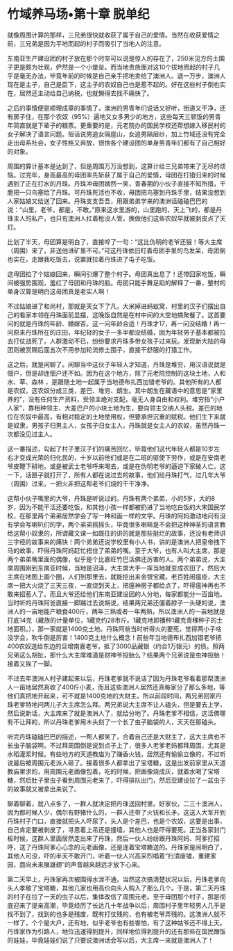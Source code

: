 # 竹域养马场•第十章 脱单纪

就像周围计算的那样，三兄弟很快就收获了属于自己的爱情。当然在收获爱情之前，三兄弟是因为平地而起的村子而吸引了当地人的注意。
 
东南亚生产建设团的村子放在那个时空可以说是惊人的存在了，250米见方的土围子更是颇为壮观，俨然是一个小堡垒。而当地贵族面对这10个拔地而起的村子几乎是毫无办法，毕竟年前的时候是自己亲手把地卖给了澳洲人。退一万步，澳洲人现在是主子，自己是臣下，这主子的农奴自己也是惹不起的。好在这些村子倒也实在，居然还主动给自己纳税，也就懒得去找不痛快了。
 
之后的事情便是顺理成章的事情了，澳洲的男青年们说话又好听，街道又干净，还有房子住，在那个农奴（95%）遍地又女多男少的地方，这些每天三顿饭的男青年简直就是下辈子的粮票。更重要的是，元老院办的国民学校还帮想嫁入移民村的女子解决了语言问题。俗话说男追女隔座山，女追男隔层纱，加上竹域还没有完全走出母系社会，女子性格又奔放，很快各个建设团的单身男青年们都有了自己相好的对象。
 
周围的算计基本是达到了，但是周围万万没想到，这算计给三兄弟带来了无尽的烦恼。过完年，身高最高的毋团率先斩获了属于自己的爱情，毋团在打猎归来的时候遇到了正在打水的丹珠。丹珠冲毋团嫣然一笑，青春期的小伙子直接不知所措，干脆把一只鸟塞给了丹珠。可丹珠死活也不收，毋团把鸟塞到丹珠手里，结果没想到人家姑娘又给送了回来。丹珠支支吾吾，用跟弟弟学来的澳洲话磕磕巴巴的说：“山里，老爷，都是，不敢。”原来这水里游的，山里跑的，天上飞的，都是丹珠主人的私产，也只有澳洲人扛着枪没人管，换做他们这些农奴早就被剥皮点了天灯。
 
比划了半天，毋团算是明白了，直接啐了一句：“这比伪明的老爷还狠！等大主席（周围）来了，非送他进矿里不可。”可这丹珠依旧盯着毋团手里的鸟发呆，毋团倒也实在，走跟我吃饭去，说罢就拉着丹珠进了屯子吃饭。
 
这毋团拉了个姑娘回来，瞬间引爆了整个村子。毋团真出息了！还带回家吃饭，瞬间被强势围观，羞红了毋团和丹珠的脸。毋团只能手舞足蹈的解释了一番，整村的单身汉算是明白这毋团真是老实人啊！
 
不过姑娘进了和尚村，那就是天女下了凡，大米掉进蚂蚁窝，村里的汉子们摆出自己的看家本领在丹珠面前显摆，这晚饭自然是在村中间的大空地搞聚餐了。这首要问的就是丹珠的年龄、婚嫁否。这一问年龄合适！丹珠才17，再一问没结婚！再一问原来丹珠所在的庄田，年纪轻的女子一多半都没结婚，因为年轻男子基本都被拉去打仗战死了。人群激动不已，纷纷要求丹珠多带女孩子过来玩。发现新大陆的毋团则被赏赐后面五次不用参加轮流修土围子，直接干舒服的打猎工作。
 
这之后，就是闲聊了。闲聊当中这伙子年轻人才知道，丹珠是堆穷，用汉语说就是佃户，但是却连佃户还不如。因为在这个地方，除了元老院控制的这块土地，人和水、草、森林 ，是跟随土地一起属于当地德布扎西加错老爷的。其他所有的人都是农奴，这农奴分成三类，差巴、堆穷、朗生。其中朗生在藏语中的意思是“家里养的”，没有任何生产资料，受领主绝对支配，毫无人身自由和权利。堆穷指“小户人家”，靠租种领主、大差巴户的小块土地为生，要向领主交纳人头税。差巴的地位在农奴中最高，有相对稳定的土地使用权，但要承担沉重的赋税。他们生下来就是奴隶，男孩子归男主人，女孩子归女主人，丹珠就是女主人的农奴，虽然丹珠一次都没见过主人。
 
这一番描述，勾起了村子里汉子们的痛苦回忆，毕竟他们这代年轻人都是10岁左右才变成光荣的归化民的，十岁以前他们或是在二班的驱使下劳作，或是在安南老爷皮鞭下耕地，或是被武士老爷呼来喝去，或是在伪明老爷的逼迫下家破人亡。这一下，话匣子就打开了，所有人都在说过去的故事，他们给丹珠打气，过几年大爷（周围）过来，一把火非把这帮老爷们烧的干干净净。
 
这帮小伙子嘴里的大爷，丹珠是听说过的。丹珠有两个弟弟，小的5岁，大的8岁，因为不能干活还要吃饭，和其他小孩一样都被扔进了当地吃白饭的大宋国民学校，在那里两个弟弟居然学会了写一种和画一样的文字。丹珠的阿妈激动地问有没有学会写喇叭们的字，两个弟弟摇摇头，毕竟很多喇嘛是不会把这种神圣的语言教给这帮小奴隶的，所谓藏文课一如既往的讲的就是那些挺烂的故事，还没有老师讲三字经的故事来的痛快！两个弟弟还说学校里有小人书，讲的是澳洲人把皇帝拽下马的故事，吓得丹珠阿妈赶忙捂住了弟弟的嘴。至于大爷，也有人叫大主席，那是两个弟弟嘴里面的偶像，似乎是个比嘉旺竹巴活佛还厉害的人。两个弟弟说，大主席周围刚到东南亚时候，当地是沼泽，大主席大手一挥当地就变成农田了。然后大主席在地图上画个圈，人们到那里去，就能挖出来金银宝藏。老百姓闹瘟疫，大主席一把大火烧了三天三夜，一直烧到天上，把瘟神房子都给点了，吓得瘟神再也不敢来招惹人了。而且大爷还给他们东南亚建设团的人分地，每家都能分一百亩地。当时听的丹珠阿爸直接一脚踹过去说胡说，结果两兄弟还僵着脖子一头硬的说，澳洲人的一亩地能产粮食400斤，两年三熟或者一年两熟，所以澳洲人的一亩地就是打底14克（藏族的计量单位，1藏克约28市斤。1藏克地即播种1藏克青稞种子的土地面积。），那一家就是1400克土地。丹珠阿爸当时听得火的要死，觉得两小子啥没学会，吹牛倒是厉害！1400克土地什么概念！前些年当地德布扎西加错老爷把400农奴送给东边的旦增南嘉老爷，抵了3000品藏银（约合1万银元）的债。照两兄弟这么胡扯，那什么大主席难道是财神爷投胎么？结果两个兄弟说是虫神投胎！接着又挨了一脚。
 
不过去年澳洲人村子建起来以后，丹珠老爹就不说话了因为丹珠老爷看着那帮澳洲人一亩地居然真收了400斤小麦，而且这些澳洲人居然还真每家分了那么多地，等他们真把地开起来，可不就是1400克地的大财主。所以前段时间，两兄弟回家丹珠老爹特地问两儿子大主席怎么拜。两兄弟说大主席不让人磕头，但是要去上学，然后说新话，大主席来了就是澳洲人了，就给分地了。丹珠老爹不相信，这活佛哪有不让拜的，所以丹珠老爹用木头刻了一个长了虫子脑袋的人，天天在那磕头。
 
听完丹珠磕磕巴巴的描述，一帮人都笑了，合着自己还是大财主了，这大主席也不长虫子脑袋啊。不过拜周围倒是说到点子上了，很多人老爹老妈都拜周围，尤其是水稻灌浆时候。有些地方的天道教庙为了赚香火钱，居然还有偷偷立像的，不过听说最后被周围元老派人砸了。接着很多人都拿出了宝塔糖，这是出发前家里从天道教庙里求的，用周围元老画像包着，吃的时候，把画像烧成灰，就着水喝了宝塔糖，然后肚子里虫子看到周围元老来了，吓得排队出门，然后亚建设拉了一盆虫子的故事就又被拿出来说了。
 
聊着聊着，就八点多了，一群人就决定把丹珠送回村里。好家伙，二三十澳洲人，因为那时候人少，偶尔有野猪什么的，一群人还带了火铳和长矛。这送人大军开到丹珠村子门口，直接就把头人吓尿了，头人是个差巴，也是个农奴，这要是出事，自己肯定要被剥皮了，寻思着上吊还是撞墙，其他人也是吓得要死。正当各家封门板时候，这群人里面居然走出来了丹珠，然后一伙人纷纷跟丹珠阿妈、阿爹打招呼，送了丹珠阿爹心心念的元老画像，还是连着宝塔糖送的。丹珠家是闹明白了，其他人可没，吓的半天不敢开门，听着一伙人兴高采烈唱着“扫清废墟，重建家园，面向未来展雄翅”的声音越来越远才放下心来。
 
第二天早上，丹珠家再次被围得水泄不通，当然这次搞清楚状况以后，丹珠老爹向头人孝敬了宝塔糖，其他几家也用高价向头人购入了那么几个。于是，第二天丹珠的村子在拉了一天的虫子以后，集体改信了周围元老。至于毋团那个村子，那是彻底迎来了提亲高潮，毕竟经历了长达几十年战争以后，周围村子里年轻男人几乎是找不到了，找到的也多是残废，既有打仗残的，也有被老爷弄残的。这澳洲人就不一样了，个个是大户，还有地，似乎老爷也有些害怕，有了这种姑爷还不得上天。丹珠家作为引路人，地位迅速得到提升，同样地位得到提升的还有那些在国民蹭饭的娃娃，毕竟娃娃们说了只要说澳洲话会写以后，大主席一来就是澳洲人了！
